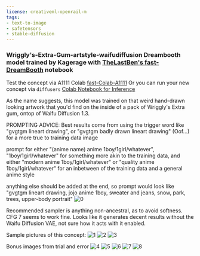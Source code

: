 ```yaml
---
license: creativeml-openrail-m
tags:
- text-to-image
- safetensors
- stable-diffusion
---
```

### Wriggly's-Extra-Gum-artstyle-waifudiffusion Dreambooth model trained by Kagerage with [TheLastBen's fast-DreamBooth](https://colab.research.google.com/github/TheLastBen/fast-stable-diffusion/blob/main/fast-DreamBooth.ipynb) notebook


Test the concept via A1111 Colab [fast-Colab-A1111](https://colab.research.google.com/github/TheLastBen/fast-stable-diffusion/blob/main/fast_stable_diffusion_AUTOMATIC1111.ipynb)
Or you can run your new concept via `diffusers` [Colab Notebook for Inference](https://colab.research.google.com/github/huggingface/notebooks/blob/main/diffusers/sd_dreambooth_inference.ipynb)

As the name suggests, this model was trained on that weird hand-drawn looking artwork that you'd find on the inside of a pack of Wriggly's Extra gum, ontop of Waifu Diffusion 1.3.

PROMPTING ADVICE: Best results come from using the trigger word like "gvgtgm lineart drawing", or "gvgtgm badly drawn lineart drawing" (Oof...) for a more true to training data image

prompt for either "(anime name) anime 1boy/1girl/whatever", "1boy/1girl/whatever" for something more akin to the training data, and either "modern anime 1boy/1girl/whatever" or "quality anime 1boy/1girl/whatever" for an inbetween of the training data and a general anime style

anything else should be added at the end, so prompt would look like "gvgtgm lineart drawing, jojo anime 1boy, sweater and jeans, snow, park, trees, upper-body portrait"
![0](https://huggingface.co/Kagerage/wriggly-s-extra-gum-artstyle-waifudiffusion/resolve/main/sample_images/00159-3255709159-gvgtgm%20lineart%20drawing%2C%20jojo%20anime%201boy%2C%20sweater%20and%20jeans%2C%20snow%2C%20park%2C%20trees%2C%20upper-body%20portrait.png)

Recommended sampler is anything non-ancestral, as to avoid softness. CFG 7 seems to work fine. Looks like it generates decent results without the Waifu Diffusion VAE, not sure how it acts with it enabled.

Sample pictures of this concept:
![1](https://huggingface.co/Kagerage/wriggly-s-extra-gum-artstyle-waifudiffusion/resolve/main/sample_images/00028-4290858058-gvgtgm%20lineart%20drawing%2C%20one%20piece%20anime%201boy%20and%201girl%2C%20sweater%20and%20jeans%2C%20snow%2C%20park%2C%20trees%2C%20upper-body%20couples%20portrait%2C%20blush.png)
    ![2](https://huggingface.co/Kagerage/wriggly-s-extra-gum-artstyle-waifudiffusion/resolve/main/sample_images/00052-3589974798-gvgtgm%20lineart%20drawing%2C%20naruto%20anime%202boys%2C%20yaoi%20kiss%2C%20sweater%20and%20jeans%2C%20heavy%20snow%2C%20city%2C%20cars%2C%20trees%2C%20upper-body%20couples%20port.png)
    ![3](https://huggingface.co/Kagerage/wriggly-s-extra-gum-artstyle-waifudiffusion/resolve/main/sample_images/00066-2248729145-gvgtgm%20lineart%20drawing%2C%20dragon%20quest%20anime%202girls%2C%20yuri%20hug%2C%20sweater%20and%20jeans%2C%20heavy%20snow%2C%20city%2C%20cars%2C%20trees%2C%20headshot%20couples.png)


Bonus images from trial and error
![4](https://huggingface.co/Kagerage/wriggly-s-extra-gum-artstyle-waifudiffusion/resolve/main/sample_images/00280-702031273-Ojamajo%20Doremi%20style%20gvgtgm%2C%201girl%20in%20front%20of%20a%20mug%20of%20coffee%2C%20smile%2C%20hands%20on%20table.png)
    ![5](https://huggingface.co/Kagerage/wriggly-s-extra-gum-artstyle-waifudiffusion/resolve/main/sample_images/00290-3748953017-Hokudo%20no%20Ken%20style%20gvgtgm%2C%201girl%20in%20front%20of%20a%20mug%20of%20coffee%2C%20smile%2C%20hands%20on%20table.png)
    ![6](https://huggingface.co/Kagerage/wriggly-s-extra-gum-artstyle-waifudiffusion/resolve/main/sample_images/00299-1407802124-One%20Piece%20style%20gvgtgm%2C%201girl%20in%20front%20of%20a%20mug%20of%20coffee%2C%20smile%2C%20hands%20on%20table.png)
    ![7](https://huggingface.co/Kagerage/wriggly-s-extra-gum-artstyle-waifudiffusion/resolve/main/sample_images/00412-2383188430-dragon%20quest%20gvgtgm%2C%201girl%20in%20front%20of%20a%20mug%20of%20coffee%2C%20smile%2C%20hands%20on%20table.png)
    ![8](https://huggingface.co/Kagerage/wriggly-s-extra-gum-artstyle-waifudiffusion/resolve/main/sample_images/00851-678242046-gvgtgm%20anime%20illustration%2C%20nekomimi%2C%201girl%2C%20happy%2C%20date%2C%20fullbody%2C%20tail%2C%20maid.png)
